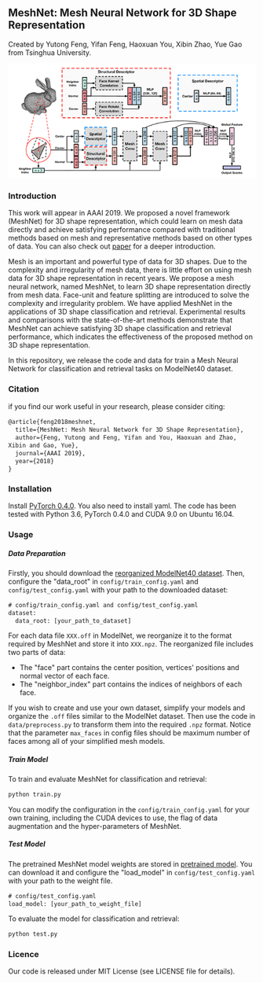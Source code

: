 ## MeshNet: Mesh Neural Network for 3D Shape Representation
Created by Yutong Feng, Yifan Feng, Haoxuan You, Xibin Zhao, Yue Gao from Tsinghua University.

![pipeline](doc/pipeline.png)
### Introduction

This work will appear in AAAI 2019. We proposed a novel framework (MeshNet) for 3D shape representation, which could learn on mesh data directly and achieve satisfying performance compared with traditional methods based on mesh and representative methods based on other types of data. You can also check out [paper](http://gaoyue.org/paper/MeshNet.pdf) for a deeper introduction.

Mesh is an important and powerful type of data for 3D shapes. Due to the complexity and irregularity of mesh data, there is little effort on using mesh data for 3D shape representation in recent years. We propose a mesh neural network, named MeshNet, to learn 3D shape representation directly from mesh data. Face-unit and feature splitting are introduced to solve the complexity and irregularity problem. We have applied MeshNet in the applications of 3D shape classification and retrieval. Experimental results and comparisons with the state-of-the-art methods demonstrate that MeshNet can achieve satisfying 3D shape classification and retrieval performance, which indicates the effectiveness of the proposed method on 3D shape representation.

In this repository, we release the code and data for train a Mesh Neural Network for classification and retrieval tasks on ModelNet40 dataset.

### Citation

if you find our work useful in your research, please consider citing:

```
@article{feng2018meshnet,
  title={MeshNet: Mesh Neural Network for 3D Shape Representation},
  author={Feng, Yutong and Feng, Yifan and You, Haoxuan and Zhao, Xibin and Gao, Yue},
  journal={AAAI 2019},
  year={2018}
}
```

### Installation

Install [PyTorch 0.4.0](https://pytorch.org). You also need to install yaml. The code has been tested with Python 3.6, PyTorch 0.4.0 and CUDA 9.0 on Ubuntu 16.04.

### Usage

##### Data Preparation

Firstly, you should download the [reorganized ModelNet40 dataset](https://drive.google.com/open?id=1o9pyskkKMxuomI5BWuLjCG2nSv5iePZz). Then, configure the "data_root" in `config/train_config.yaml` and `config/test_config.yaml` with your path to the downloaded dataset:

```
# config/train_config.yaml and config/test_config.yaml
dataset:
  data_root: [your_path_to_dataset]
```

For each data file `XXX.off` in ModelNet, we reorganize it to the format required by MeshNet and store it into `XXX.npz`. The reorganized file includes two parts of data:

* The "face" part contains the center position, vertices' positions and normal vector of each face.
* The "neighbor_index" part contains the indices of neighbors of each face.

If you wish to create and use your own dataset, simplify your models and organize the `.off` files similar to the ModelNet dataset. 
Then use the code in `data/preprocess.py` to transform them into the required `.npz` format. 
Notice that the parameter `max_faces` in config files should be maximum number of faces among all of your simplified mesh models. 

##### Train Model

To train and evaluate MeshNet for classification and retrieval:

```bash
python train.py
```

You can modify the configuration in the `config/train_config.yaml` for your own training, including the CUDA devices to use, the flag of data augmentation and the hyper-parameters of MeshNet.

##### Test Model

The pretrained MeshNet model weights are stored in [pretrained model](https://drive.google.com/open?id=1l8Ij9BODxcD1goePBskPkBcgKW76Ewcs). You can download it and configure the "load_model" in `config/test_config.yaml` with your path to the weight file.

```
# config/test_config.yaml
load_model: [your_path_to_weight_file]
```

To evaluate the model for classification and retrieval:

```bash
python test.py
```

### Licence

Our code is released under MIT License (see LICENSE file for details).